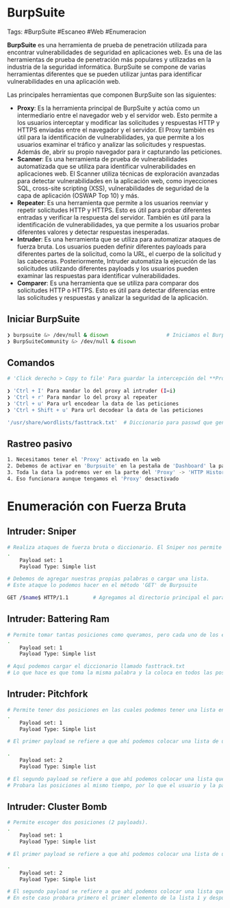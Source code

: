 # BurpSuite 

Tags: #BurpSuite #Escaneo  #Web #Enumeracion 

**BurpSuite** es una herramienta de prueba de penetración utilizada para encontrar vulnerabilidades de seguridad en aplicaciones web. Es una de las herramientas de prueba de penetración más populares y utilizadas en la industria de la seguridad informática. BurpSuite se compone de varias herramientas diferentes que se pueden utilizar juntas para identificar vulnerabilidades en una aplicación web.

Las principales herramientas que componen BurpSuite son las siguientes:

-   **Proxy**: Es la herramienta principal de BurpSuite y actúa como un intermediario entre el navegador web y el servidor web. Esto permite a los usuarios interceptar y modificar las solicitudes y respuestas HTTP y HTTPS enviadas entre el navegador y el servidor. El Proxy también es útil para la identificación de vulnerabilidades, ya que permite a los usuarios examinar el tráfico y analizar las solicitudes y respuestas. Además de, abrir su propio navegador para ir capturando las peticiones. 
-   **Scanner**: Es una herramienta de prueba de vulnerabilidades automatizada que se utiliza para identificar vulnerabilidades en aplicaciones web. El Scanner utiliza técnicas de exploración avanzadas para detectar vulnerabilidades en la aplicación web, como inyecciones SQL, cross-site scripting (XSS), vulnerabilidades de seguridad de la capa de aplicación (OSWAP Top 10) y más.
-   **Repeater**: Es una herramienta que permite a los usuarios reenviar y repetir solicitudes HTTP y HTTPS. Esto es útil para probar diferentes entradas y verificar la respuesta del servidor. También es útil para la identificación de vulnerabilidades, ya que permite a los usuarios probar diferentes valores y detectar respuestas inesperadas.
-   **Intruder**: Es una herramienta que se utiliza para automatizar ataques de fuerza bruta. Los usuarios pueden definir diferentes payloads para diferentes partes de la solicitud, como la URL, el cuerpo de la solicitud y las cabeceras. Posteriormente, Intruder automatiza la ejecución de las solicitudes utilizando diferentes payloads y los usuarios pueden examinar las respuestas para identificar vulnerabilidades.
-   **Comparer**: Es una herramienta que se utiliza para comparar dos solicitudes HTTP o HTTPS. Esto es útil para detectar diferencias entre las solicitudes y respuestas y analizar la seguridad de la aplicación.

## Iniciar BurpSuite 

```bash
❯ burpsuite &> /dev/null & disown                   # Iniciamos el BurpSuite y lo independizamos
❯ BurpSuiteCommunity &> /dev/null & disown
```

## Comandos

```bash 
# 'Click derecho > Copy to file' Para guardar la intercepción del **Proxy** en un archivo **.req** y así usarlo con la herramienta SqlMap'

❯ 'Ctrl + I' Para mandar lo del proxy al intruder (I=i)
❯ 'Ctrl + r' Para mandar lo del proxy al repeater
❯ 'Ctrl + u' Para url encodear la data de las peticiones
❯ 'Ctrl + Shift + u' Para url decodear la data de las peticiones

'/usr/share/wordlists/fasttrack.txt'  # Diccionario para passwd que generalmente traen los sitios Web 
```

## Rastreo pasivo

```bash 
1. Necesitamos tener el 'Proxy' activado en la web 
2. Debemos de activar en 'Burpsuite' en la pestaña de 'Dashboard' la parte de -> 'Capturing (Live passive crawl from Proxy (all trafic))'
3. Toda la data la podremos ver en la parte del 'Proxy' -> 'HTTP History' 
4. Eso funcionara aunque tengamos el 'Proxy' desactivado
```

# Enumeración con Fuerza Bruta

## Intruder: Sniper

```bash 
# Realiza ataques de fuerza bruta o diccionario. El Sniper nos permite agregar un Payload y probar con un solo parámetro. 
.
	Payload set: 1
	Payload Type: Simple list

# Debemos de agregar nuestras propias palabras o cargar una lista.
# Este ataque lo podemos hacer en el método 'GET' de Burpsuite

GET /$name$ HTTP/1.1        # Agregamos al directorio principal el parametro a usar, en este caso 'name'
```

## Intruder: Battering Ram

```bash 
# Permite tomar tantas posiciones como queramos, pero cada uno de los espacios serán probados con la misma palabra.
.
	Payload set: 1
	Payload Type: Simple list

# Aquí podemos cargar el diccionario llamado fasttrack.txt
# Lo que hace es que toma la misma palabra y la coloca en todos las posiciones que habilitamos. 
```
## Intruder: Pitchfork

```bash 
# Permite tener dos posiciones en las cuales podemos tener una lista en cada una o generar un ataque de fuerza bruta cada una.
.
	Payload set: 1
	Payload Type: Simple list

# El primer payload se refiere a que ahí podemos colocar una lista de usuarios

.
	Payload set: 2
	Payload Type: Simple list

# El segundo payload se refiere a que ahí podemos colocar una lista que podrían ser de passwd.
# Probara las posiciones al mismo tiempo, por lo que el usuario y la passwd correctas se deben de encontrar en la misma posición, de lo contrario no podría encontrarlo aunque si existan en el diccionario.
```
## Intruder: Cluster Bomb

```bash 
# Permite escoger dos posiciones (2 payloads).
.
	Payload set: 1
	Payload Type: Simple list

# El primer payload se refiere a que ahí podemos colocar una lista de usuarios

.
	Payload set: 2
	Payload Type: Simple list

# El segundo payload se refiere a que ahí podemos colocar una lista que podrían ser de passwd.
# En este caso probara primero el primer elemento de la lista 1 y después probara todos los elementos de la lista 2. Pasara a otro elemento de la lista 1 y después probara todos los elementos de la lista 2 y así sucesivamente. 
```

